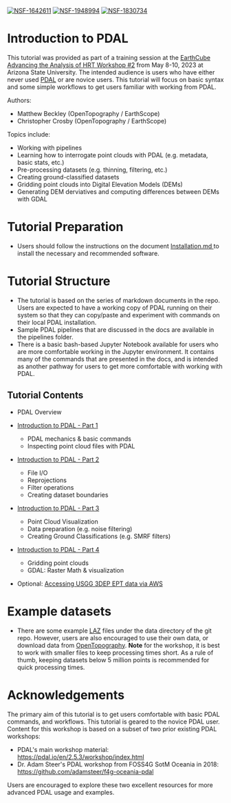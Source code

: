 [![NSF-1642611](https://img.shields.io/badge/NSF-1642611-blue.svg)](https://nsf.gov/awardsearch/showAward?AWD_ID=1642611) [![NSF-1948994](https://img.shields.io/badge/NSF-1948994-blue.svg)](https://nsf.gov/awardsearch/showAward?AWD_ID=1948994) [![NSF-1830734](https://img.shields.io/badge/NSF-1830734-blue.svg)](https://nsf.gov/awardsearch/showAward?AWD_ID=1830734)

# Introduction to PDAL
This tutorial was provided as part of a training session at the [EarthCube Advancing the Analysis of HRT Workshop #2](https://opentopography.org/workshops/earthcube-advancing-analysis-hrt-workshop-2) from May 8-10, 2023 at Arizona State University. The intended audience is users who have either never used [PDAL](https://pdal.io/en/latest/) or are novice users.  This tutorial will focus on basic syntax and some simple workflows to get
users familiar with working from PDAL.  

Authors:
- Matthew Beckley (OpenTopography / EarthScope)
- Christopher Crosby (OpenTopography / EarthScope)

Topics include:
- Working with pipelines
- Learning how to interrogate point clouds with PDAL (e.g. metadata, basic stats, etc.)
- Pre-processing datasets (e.g. thinning, filtering, etc.)
- Creating ground-classified datasets
- Gridding point clouds into Digital Elevation Models (DEMs)
- Generating DEM derviatives and computing differences between DEMs with GDAL

# Tutorial Preparation
- Users should follow the instructions on the document [Installation.md
](./Installation.md) to install the necessary and recommended software.

# Tutorial Structure
- The tutorial is based on the series of markdown documents in the repo.  Users are expected to have a working copy of PDAL running on their system so that they can copy/paste and experiment with commands on their local PDAL installation.
- Sample PDAL pipelines that are discussed in the docs are available in the pipelines folder.  
- There is a basic bash-based Jupyter Notebook available for users who are more comfortable working in the Jupyter environment. It contains many of the commands that are presented in the docs, and is intended as another pathway for users to get more comfortable with working with PDAL. 

## Tutorial Contents
- PDAL Overview
- [Introduction to PDAL - Part 1](./IntrotoPDAL_Part1.md)
  - PDAL mechanics & basic commands
  - Inspecting point cloud files with PDAL

- [Introduction to PDAL - Part 2](./IntrotoPDAL_Part2.md)
  - File I/O
  - Reprojections
  - Filter operations
  - Creating dataset boundaries

- [Introduction to PDAL - Part 3](./IntrotoPDAL_Part3.md)
  - Point Cloud Visualization
  - Data preparation (e.g. noise filtering)
  - Creating Ground Classifications (e.g. SMRF filters)

- [Introduction to PDAL - Part 4](./IntrotoPDAL_Part4.md)
  - Gridding point clouds
  - GDAL: Raster Math & visualization

- Optional: [Accessing USGG 3DEP EPT data via AWS](AccessUSGS3DEPEntwine.md)


# Example datasets
- There are some example [LAZ](https://laszip.org/) files under the data directory of the git repo.  However, users are also encouraged to use their own data, or download data from [OpenTopography](https://portal.opentopography.org/datasets).  **Note** for the workshop, it is best to work with smaller files to keep processing times short.  As a rule of thumb, keeping datasets below 5 million points is recommended for quick processing times.

# Acknowledgements 
The primary aim of this tutorial is to get users comfortable with basic PDAL commands, and workflows. This tutorial is geared to the novice PDAL user. Content for this workshop is based on a subset of two prior existing PDAL workshops:
- PDAL's main workshop material: https://pdal.io/en/2.5.3/workshop/index.html
- Dr. Adam Steer's PDAL workshop from FOSS4G SotM Oceania in 2018: https://github.com/adamsteer/f4g-oceania-pdal

Users are encouraged to explore these two excellent resources for more advanced PDAL usage and examples.
